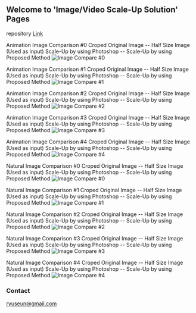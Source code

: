 ## Welcome to 'Image/Video Scale-Up Solution' Pages

repository
[Link](https://github.com/ryuseun/solution_scaleup)


Animation Image Comparison #0 
Croped Original Image       -- Half Size Image (Used as input) 
Scale-Up by using Photoshop -- Scale-Up by using Proposed Method 
![Image Compare #0](./output_aa0.jpg)

Animation Image Comparison #1
Croped Original Image       -- Half Size Image (Used as input)
Scale-Up by using Photoshop -- Scale-Up by using Proposed Method
![Image Compare #1](./output_aa1.jpg)

Animation Image Comparison #2
Croped Original Image       -- Half Size Image (Used as input)
Scale-Up by using Photoshop -- Scale-Up by using Proposed Method
![Image Compare #2](./output_aa2.jpg)

Animation Image Comparison #3
Croped Original Image       -- Half Size Image (Used as input)
Scale-Up by using Photoshop -- Scale-Up by using Proposed Method
![Image Compare #3](./output_aa3.jpg)

Animation Image Comparison #4
Croped Original Image       -- Half Size Image (Used as input)
Scale-Up by using Photoshop -- Scale-Up by using Proposed Method
![Image Compare #4](./output_aa4.jpg)

Natural Image Comparison #0
Croped Original Image       -- Half Size Image (Used as input)
Scale-Up by using Photoshop -- Scale-Up by using Proposed Method
![Image Compare #0](./output_bb0.jpg)

Natural Image Comparison #1
Croped Original Image       -- Half Size Image (Used as input)
Scale-Up by using Photoshop -- Scale-Up by using Proposed Method
![Image Compare #1](./output_bb1.jpg)

Natural Image Comparison #2
Croped Original Image       -- Half Size Image (Used as input)
Scale-Up by using Photoshop -- Scale-Up by using Proposed Method
![Image Compare #2](./output_bb2.jpg)

Natural Image Comparison #3
Croped Original Image       -- Half Size Image (Used as input)
Scale-Up by using Photoshop -- Scale-Up by using Proposed Method
![Image Compare #3](./output_bb3.jpg)

Natural Image Comparison #4
Croped Original Image       -- Half Size Image (Used as input)
Scale-Up by using Photoshop -- Scale-Up by using Proposed Method
![Image Compare #4](./output_bb4.jpg)


### Contact
ryuseun@gmail.com
